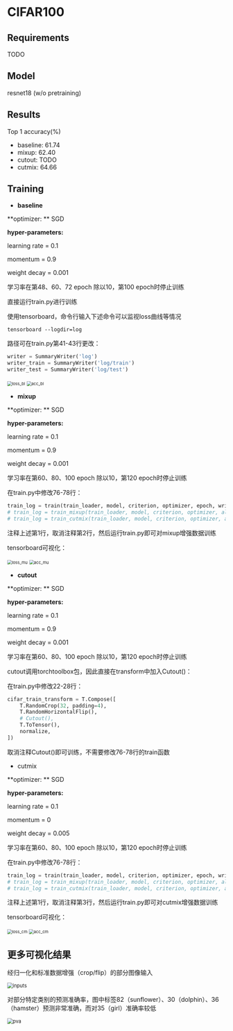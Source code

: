 # CIFAR100

## Requirements

TODO

## Model

resnet18 (w/o pretraining)

## Results

Top 1 accuracy(%)

- baseline:  61.74
- mixup: 62.40
- cutout: TODO
- cutmix: 64.66

## Training

- **baseline**

**optimizer: ** SGD

**hyper-parameters:**

learning rate = 0.1

momentum = 0.9

weight decay = 0.001

学习率在第48、60、72 epoch 除以10，第100 epoch时停止训练



直接运行train.py进行训练

使用tensorboard，命令行输入下述命令可以监视loss曲线等情况

```
tensorboard --logdir=log
```

路径可在train.py第41-43行更改：

```python
writer = SummaryWriter('log')
writer_train = SummaryWriter('log/train')
writer_test = SummaryWriter('log/test')
```

<img src="CIFAR100\figures\loss_bl.png" alt="loss_bl" style="zoom: 67%;" /> <img src="CIFAR100\figures\acc_bl.png" alt="acc_bl" style="zoom:67%;" />



- **mixup**

**optimizer: ** SGD

**hyper-parameters:**

learning rate = 0.1

momentum = 0.9

weight decay = 0.001

学习率在第60、80、100 epoch 除以10，第120 epoch时停止训练



在train.py中修改76-78行：

```python
train_log = train(train_loader, model, criterion, optimizer, epoch, writer_train)
# train_log = train_mixup(train_loader, model, criterion, optimizer, alpha, epoch, writer_train)
# train_log = train_cutmix(train_loader, model, criterion, optimizer, alpha, prob, epoch, writer_train)
```

注释上述第1行，取消注释第2行，然后运行train.py即可对mixup增强数据训练

tensorboard可视化：

<img src="CIFAR100\figures\loss_mu.png" alt="loss_mu" style="zoom:67%;" /> <img src="CIFAR100\figures\acc_mu.png" alt="acc_mu" style="zoom:67%;" /> 

  

- **cutout**

**optimizer: ** SGD

**hyper-parameters:**

learning rate = 0.1

momentum = 0.9

weight decay = 0.001

学习率在第60、80、100 epoch 除以10，第120 epoch时停止训练



cutout调用torchtoolbox包，因此直接在transform中加入Cutout()：

在train.py中修改22-28行：

```python
cifar_train_transform = T.Compose([
    T.RandomCrop(32, padding=4),
    T.RandomHorizontalFlip(),
    # Cutout(),
    T.ToTensor(),
    normalize,
])
```

取消注释Cutout()即可训练，不需要修改76-78行的train函数



- cutmix

**optimizer: ** SGD

**hyper-parameters:**

learning rate = 0.1

momentum = 0

weight decay = 0.005

学习率在第60、80、100 epoch 除以10，第120 epoch时停止训练



在train.py中修改76-78行：

```python
train_log = train(train_loader, model, criterion, optimizer, epoch, writer_train)
# train_log = train_mixup(train_loader, model, criterion, optimizer, alpha, epoch, writer_train)
# train_log = train_cutmix(train_loader, model, criterion, optimizer, alpha, prob, epoch, writer_train)
```

注释上述第1行，取消注释第3行，然后运行train.py即可对cutmix增强数据训练

tensorboard可视化：

<img src="CIFAR100\figures\loss_cm.png" alt="loss_cm" style="zoom:67%;" /> <img src="CIFAR100\figures\acc_cm.png" alt="acc_cm" style="zoom:67%;" /> 



## 更多可视化结果

经归一化和标准数据增强（crop/flip）的部分图像输入

<img src="CIFAR100\figures\inputs.png" alt="inputs" style="zoom:80%;" /> 



对部分特定类别的预测准确率，图中标签82（sunflower）、30（dolphin）、36（hamster）预测非常准确，而对35（girl）准确率较低

<img src="CIFAR100\figures\pva.png" alt="pva" style="zoom:80%;" />  

